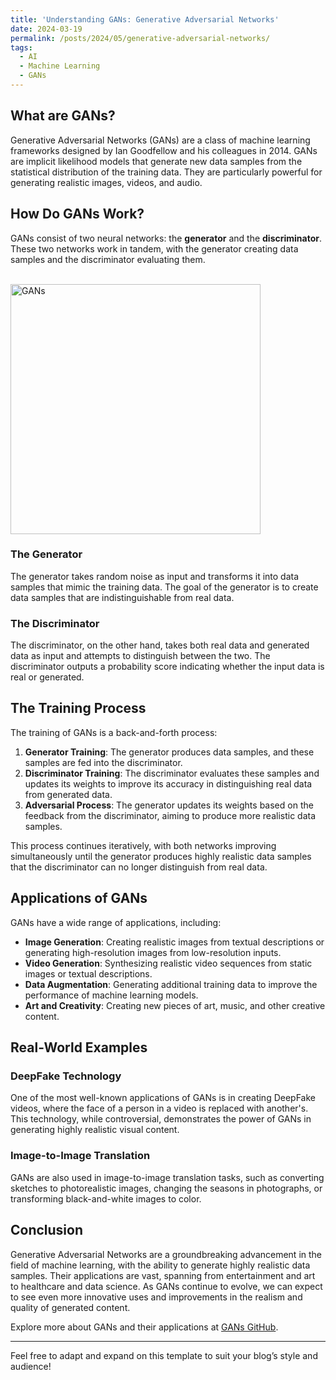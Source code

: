 ```yaml
---
title: 'Understanding GANs: Generative Adversarial Networks'
date: 2024-03-19
permalink: /posts/2024/05/generative-adversarial-networks/
tags:
  - AI
  - Machine Learning
  - GANs
---
```


## What are GANs?

Generative Adversarial Networks (GANs) are a class of machine learning frameworks designed by Ian Goodfellow and his colleagues in 2014. GANs are implicit likelihood models that generate new data samples from the statistical distribution of the training data. They are particularly powerful for generating realistic images, videos, and audio.

## How Do GANs Work?

GANs consist of two neural networks: the **generator** and the **discriminator**. These two networks work in tandem, with the generator creating data samples and the discriminator evaluating them.

<br clear="left"/>
<img align="left" alt="GANs" width="400" src="https://github.com/vineet-kumar-tennessee/vineet.github.io/blob/master/images/gan.png">
<br clear="left"/>

### The Generator

The generator takes random noise as input and transforms it into data samples that mimic the training data. The goal of the generator is to create data samples that are indistinguishable from real data.

### The Discriminator

The discriminator, on the other hand, takes both real data and generated data as input and attempts to distinguish between the two. The discriminator outputs a probability score indicating whether the input data is real or generated.


## The Training Process

The training of GANs is a back-and-forth process:

1. **Generator Training**: The generator produces data samples, and these samples are fed into the discriminator.
2. **Discriminator Training**: The discriminator evaluates these samples and updates its weights to improve its accuracy in distinguishing real data from generated data.
3. **Adversarial Process**: The generator updates its weights based on the feedback from the discriminator, aiming to produce more realistic data samples.

This process continues iteratively, with both networks improving simultaneously until the generator produces highly realistic data samples that the discriminator can no longer distinguish from real data.

## Applications of GANs

GANs have a wide range of applications, including:

- **Image Generation**: Creating realistic images from textual descriptions or generating high-resolution images from low-resolution inputs.
- **Video Generation**: Synthesizing realistic video sequences from static images or textual descriptions.
- **Data Augmentation**: Generating additional training data to improve the performance of machine learning models.
- **Art and Creativity**: Creating new pieces of art, music, and other creative content.

## Real-World Examples

### DeepFake Technology

One of the most well-known applications of GANs is in creating DeepFake videos, where the face of a person in a video is replaced with another's. This technology, while controversial, demonstrates the power of GANs in generating highly realistic visual content.


### Image-to-Image Translation

GANs are also used in image-to-image translation tasks, such as converting sketches to photorealistic images, changing the seasons in photographs, or transforming black-and-white images to color.

## Conclusion

Generative Adversarial Networks are a groundbreaking advancement in the field of machine learning, with the ability to generate highly realistic data samples. Their applications are vast, spanning from entertainment and art to healthcare and data science. As GANs continue to evolve, we can expect to see even more innovative uses and improvements in the realism and quality of generated content.

Explore more about GANs and their applications at [GANs GitHub](https://aws.amazon.com/what-is/gan/).

---

Feel free to adapt and expand on this template to suit your blog’s style and audience!

